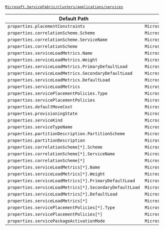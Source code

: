 [`Microsoft.ServiceFabric/clusters/applications/services`](https://docs.microsoft.com/en-us/azure/templates/microsoft.servicefabric/clusters/applications/services)

| Default Path | Alias |
|---|---|
| `properties.placementConstraints` | `Microsoft.ServiceFabric/clusters/applications/services/placementConstraints` |
| `properties.correlationScheme.Scheme` | `Microsoft.ServiceFabric/clusters/applications/services/correlationScheme.Scheme` |
| `properties.correlationScheme.ServiceName` | `Microsoft.ServiceFabric/clusters/applications/services/correlationScheme.ServiceName` |
| `properties.correlationScheme` | `Microsoft.ServiceFabric/clusters/applications/services/correlationScheme` |
| `properties.serviceLoadMetrics.Name` | `Microsoft.ServiceFabric/clusters/applications/services/serviceLoadMetrics.Name` |
| `properties.serviceLoadMetrics.Weight` | `Microsoft.ServiceFabric/clusters/applications/services/serviceLoadMetrics.Weight` |
| `properties.serviceLoadMetrics.PrimaryDefaultLoad` | `Microsoft.ServiceFabric/clusters/applications/services/serviceLoadMetrics.PrimaryDefaultLoad` |
| `properties.serviceLoadMetrics.SecondaryDefaultLoad` | `Microsoft.ServiceFabric/clusters/applications/services/serviceLoadMetrics.SecondaryDefaultLoad` |
| `properties.serviceLoadMetrics.DefaultLoad` | `Microsoft.ServiceFabric/clusters/applications/services/serviceLoadMetrics.DefaultLoad` |
| `properties.serviceLoadMetrics` | `Microsoft.ServiceFabric/clusters/applications/services/serviceLoadMetrics` |
| `properties.servicePlacementPolicies.Type` | `Microsoft.ServiceFabric/clusters/applications/services/servicePlacementPolicies.Type` |
| `properties.servicePlacementPolicies` | `Microsoft.ServiceFabric/clusters/applications/services/servicePlacementPolicies` |
| `properties.defaultMoveCost` | `Microsoft.ServiceFabric/clusters/applications/services/defaultMoveCost` |
| `properties.provisioningState` | `Microsoft.ServiceFabric/clusters/applications/services/provisioningState` |
| `properties.serviceKind` | `Microsoft.ServiceFabric/clusters/applications/services/serviceKind` |
| `properties.serviceTypeName` | `Microsoft.ServiceFabric/clusters/applications/services/serviceTypeName` |
| `properties.partitionDescription.PartitionScheme` | `Microsoft.ServiceFabric/clusters/applications/services/partitionDescription.PartitionScheme` |
| `properties.partitionDescription` | `Microsoft.ServiceFabric/clusters/applications/services/partitionDescription` |
| `properties.correlationScheme[*].Scheme` | `Microsoft.ServiceFabric/clusters/applications/services/correlationScheme[*].Scheme` |
| `properties.correlationScheme[*].ServiceName` | `Microsoft.ServiceFabric/clusters/applications/services/correlationScheme[*].ServiceName` |
| `properties.correlationScheme[*]` | `Microsoft.ServiceFabric/clusters/applications/services/correlationScheme[*]` |
| `properties.serviceLoadMetrics[*].Name` | `Microsoft.ServiceFabric/clusters/applications/services/serviceLoadMetrics[*].Name` |
| `properties.serviceLoadMetrics[*].Weight` | `Microsoft.ServiceFabric/clusters/applications/services/serviceLoadMetrics[*].Weight` |
| `properties.serviceLoadMetrics[*].PrimaryDefaultLoad` | `Microsoft.ServiceFabric/clusters/applications/services/serviceLoadMetrics[*].PrimaryDefaultLoad` |
| `properties.serviceLoadMetrics[*].SecondaryDefaultLoad` | `Microsoft.ServiceFabric/clusters/applications/services/serviceLoadMetrics[*].SecondaryDefaultLoad` |
| `properties.serviceLoadMetrics[*].DefaultLoad` | `Microsoft.ServiceFabric/clusters/applications/services/serviceLoadMetrics[*].DefaultLoad` |
| `properties.serviceLoadMetrics[*]` | `Microsoft.ServiceFabric/clusters/applications/services/serviceLoadMetrics[*]` |
| `properties.servicePlacementPolicies[*].Type` | `Microsoft.ServiceFabric/clusters/applications/services/servicePlacementPolicies[*].Type` |
| `properties.servicePlacementPolicies[*]` | `Microsoft.ServiceFabric/clusters/applications/services/servicePlacementPolicies[*]` |
| `properties.servicePackageActivationMode` | `Microsoft.ServiceFabric/clusters/applications/services/servicePackageActivationMode` |

